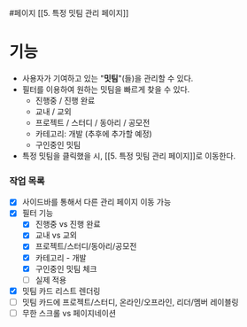#페이지 
[[5. 특정 밋팀 관리 페이지]]
# 기능
* 사용자가 기여하고 있는 "**밋팀**"(들)을 관리할 수 있다.
* 필터를 이용하여 원하는 밋팀을 빠르게 찾을 수 있다.
	* 진행중 / 진행 완료
	* 교내 / 교외
	* 프로젝트 / 스터디 / 동아리 / 공모전
	* 카테고리: 개발 (추후에 추가할 예정)
	* 구인중인 밋팀
* 특정 밋팀을 클릭했을 시, [[5. 특정 밋팀 관리 페이지]]로 이동한다.


### 작업 목록
* [x] 사이드바를 통해서 다른 관리 페이지 이동 가능
* [x] 필터 기능
	* [x] 진행중 vs 진행 완료
	* [x] 교내 vs 교외
	* [x] 프로젝트/스터디/동아리/공모전
	* [x] 카테고리 - 개발
	* [x] 구인중인 밋팀 체크
	* [ ] 실제 적용
* [x] 밋팀 카드 리스트 렌더링
* [ ] 밋팀 카드에 프로젝트/스터디, 온라인/오프라인, 리더/멤버 레이블링
* [ ] 무한 스크롤 vs 페이지네이션